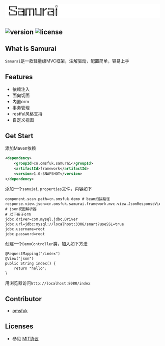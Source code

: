  ![ss](https://github.com/omsfuk/Samurai/blob/master/logo.png?raw=true)

## ![version](https://img.shields.io/badge/version-1.0.0-green.svg) ![license](https://img.shields.io/dub/l/vibe-d.svg)
## What is Samurai
`Samurai`是一款轻量级MVC框架，注解驱动，配置简单，容易上手

## Features
* 依赖注入
* 面向切面
* 内置orm
* 事务管理
* restful风格支持
* 自定义视图


## Get Start
添加Maven依赖
```xml
<dependency>
	<groupId>cn.omsfuk.samurai</groupId>
    <artifactId>framework</artifactId>
    <version>1.0-SNAPSHOT</version>
</dependency>
```
添加一个`samuiai.properties`文件，内容如下
```
component.scan.path=cn.omsfuk.demo # bean扫描路径
response.view.json=cn.omsfuk.samurai.framework.mvc.view.JsonResponseView # json视图解析器
# 以下用于orm
jdbc.driver=com.mysql.jdbc.Driver
jdbc.url=jdbc:mysql://localhost:3306/smart?useSSL=true
jdbc.username=root
jdbc.password=root
```

创建一个`DemoController`类，加入如下方法
```
@RequestMapping("/index")
@View("json")
public String index() {
    return "hello";
}
```

用浏览器访问`http://localhost:8080/index`

## Contributor
* [omsfuk](https://github.com/omsfuk) 


## Licenses
* 参见 [MIT协议](https://github.com/omsfuk/mini-framework/blob/master/LICENSE)
